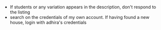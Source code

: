 - If students or any variation appears in the description, don't respond to the listing
- search on the credentials of my own account. If having found a new house, login with adhira's credentials 